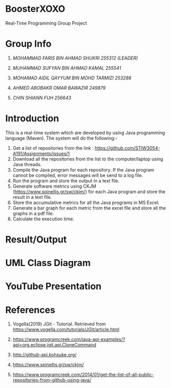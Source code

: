# BoosterXOXO
Real-Time Programming Group Project

# Group Info

1. *MOHAMMAD FARIS BIN AHMAD SHUKRI 255312 (LEADER)*

2. *MUHAMMAD SUFYAN BIN AHMAD KAMAL 255541*

3. *MOHAMAD AIDIL QAYYUM BIN MOHD TARMIZI 253288*

4. *AHMED ABOBAKR OMAR BAWAZIR 249879*

5. *CHIN SHIANN FUH 256643*

# Introduction
This is a real-time system which are developed by using Java programming language (Maven). The system will do the following:-

1. Get a list of repositories from the link : https://github.com/STIW3054-A191/Assignments/issues/1
2. Download all the repositories from the list to the computer/laptop using Java threads.
3. Compile the Java program for each repository. If the Java program cannot be compiled, error messages will be send to a log file.
4. Run the program and store the output in a text file.
5. Generate software metrics using CKJM (https://www.spinellis.gr/sw/ckjm/) for each Java program and store the result in a text file.
6. Store the accumulative metrics for all the Java programs in MS Excel.
7. Generate a bar graph for each metric from the excel file and store all the graphs in a pdf file.
8. Calculate the execution time.

# Result/Output

# UML Class Diagram

# YouTube Presentation

# References
1. Vogella(2019) JGit - Tutorial. Retrieved from https://www.vogella.com/tutorials/JGit/article.html  

2. https://www.programcreek.com/java-api-examples/?api=org.eclipse.jgit.api.CloneCommand  

3. http://github-api.kohsuke.org/    

4. https://www.spinellis.gr/sw/ckjm/  

5. https://www.programcreek.com/2014/01/get-the-list-of-all-public-repositories-from-github-using-java/


